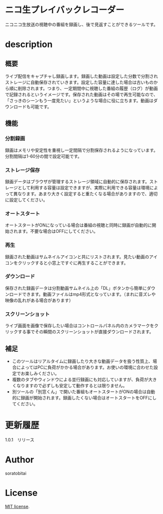 # ニコ生プレイバックレコーダー
ニコニコ生放送の視聴中の番組を録画し、後で見返すことができるツールです。 

# description

## 概要
ライブ配信をキャプチャし録画します。録画した動画は設定した分数で分割されストレージに自動保存されていきます。設定した容量に達した場合は古いものから順に削除されます。つまり、一定期間中に視聴した番組の履歴（ログ）が動画で記録されるというイメージです。保存された動画はその場で再生可能なので、「さっきのシーンもう一度見たい」というような場合に役に立ちます。動画はダウンロードも可能です。

## 機能

### 分割録画
録画はメモリや安定性を重視し一定間隔で分割保存されるようになっています。分割間隔は1-60分の間で設定可能です。

### ストレージ保存
録画データはブラウザが管理するストレージ領域に自動的に保存されます。ストレージとして利用する容量は設定できますが、実際に利用できる容量は環境によって異なります。あまり大きく設定すると重たくなる場合がありますので、適切に設定してください。

### オートスタート
オートスタートがONになっている場合は番組の視聴と同時に録画が自動的に開始されます。不要な場合はOFFにしてください。

### 再生
録画された動画はサムネイルアイコンと共にリストされます。見たい動画のアイコンをクリックすると小窓上ですぐに再生することができます。

### ダウンロード
保存された録画データは分割動画サムネイル上の「DL」ボタンから簡単にダウンロードできます。動画ファイルはmp4形式となっています。（まれに音ズレや映像の乱れがある場合があります）

### スクリーンショット
ライブ画面を画像で保存したい場合はコントロールパネル内のカメラマークをクリックする事でその瞬間のスクリーンショットが直接ダウンロードされます。

## 補足
- このツールはリアルタイムに録画したり大きな動画データを扱う性質上、場合によってはPCに負荷がかかる場合があります。お使いの環境に合わせた設定でお楽しみください。
- 複数のタブやウィンドウによる並行録画にも対応していますが、負荷が大きくなりますので必ずしも安定して動作するとは限りません。
- 別ツールの「別窓くん」で開いた番組もオートスタートがONの場合は自動的に録画が開始されます。録画したくない場合はオートスタートをOFFにしてください。
  
# 更新履歴
1.0.1　リリース  

# Author
soratobitai

# License
[MIT license](https://en.wikipedia.org/wiki/MIT_License).